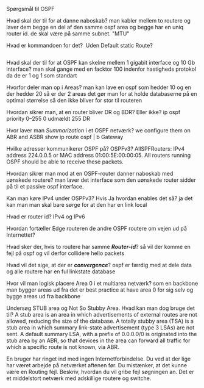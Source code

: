 Spørgsmål til OSPF

Hvad skal der til for at danne naboskab?
	man kabler mellem to routere og laver dem begge en del af den samme ospf area og begge har 
	en uniq router id. de skal være på samme subnet. "MTU" 
	
Hvad er kommandoen for det?  Uden Default static Route?
```bash

```
Hvad skal der til for at OSPF kan skelne mellem 1 gigabit interface og 10 Gb interface?
	man skal gange med en facktor 100 indenfor hastigheds protokol da de er 1 og 1 som 
	standart
	
Hvorfor deler man op i Areas?
	man kan lave en ospf som hedder 10 og en der hedder 20 så er der 2 areas det gør
	man for at holde databaserne på en optimal størrelse så den ikke bliver for stor til routeren
	
Hvordan sikrer man, at en router bliver DR og BDR? Eller ikke?
	ip ospf priority 0–255
	0 udmældt
	255 DR
	
Hvor laver man _Summarization_ i et OSPF netværk?
	we configure them on ABR and ASBR
	show ip route ospf | b Gateway
	
Hvilke adresser kommunikerer OSPF på? OSPFv3?
	AllSPFRouters: IPv4 address 224.0.0.5 or MAC address 01:00:5E:00:00:05. All routers running OSPF should be able to receive these packets.
	
Hvordan sikrer man mod at en OSPF-router danner naboskab med uønskede routere?
	man laver det interface som den uønskede router sidder på til et passive ospf interface.
	
Kan man køre IPv4 under OSPFv3? Hvis Ja hvordan enables det så?
	ja det kan man man skal bare sørge for at den har en link local 
	
Hvad er router id? IPv4 og IPv6

Hvordan fortæller Edge routeren de andre OSPF routere om vejen ud på Internettet?

Hvad sker der, hvis to routere har samme **_Router-id_**?
	så vil der komme en fejl på ospf og vil derfor collidere hello packets 
	
Hvad vil det sige, at der er **_convergence_**?
	ospf er færdig med at dele data og alle routere har en ful linkstate database

Hvor vil man logisk placere Area 0 i et multiarea netværk?
	som en backbone man bygger areas ud fra det er best practice at have area 0 for sig selv 
	og bygge areas ud fra backbone
	
Undersøg STUB area og Not So Stubby Area. Hvad kan man dog bruge det til?
	A stub area is an area in which advertisements of external routes are not allowed, reducing the size of the database. A totally stubby area (TSA) is a stub area in which summary link-state advertisement (type 3 LSAs) are not sent. A default summary LSA, with a prefix of 0.0.0.0/0 is originated into the stub area by an ABR, so that devices in the area can forward all traffic for which a specific route is not known, via ABR.
	
En bruger har ringet ind med ingen Internetforbindelse. Du ved at der lige har været arbejde på netværket aftenen før. Du mistænker, at det kunne være en Routing fejl. Beskriv, hvordan du vil gribe fejl søgningen an. Det er et middelstort netværk med adskillige routere og switche.